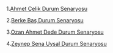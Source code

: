 1.[Ahmet Çelik Durum Senaryosu]()

2.[Berke Baş Durum Senaryosu]()

3.[Ozan Ahmet Dede Durum Senaryosu]()

4.[Zeynep Sena Uysal Durum Senaryosu]()
